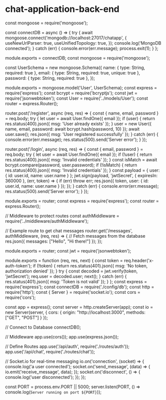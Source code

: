 # chat-application-back-end
const mongoose = require('mongoose');

const connectDB = async () => {
    try {
        await mongoose.connect('mongodb://localhost:27017/chatapp', {
            useNewUrlParser: true,
            useUnifiedTopology: true,
        });
        console.log('MongoDB connected');
    } catch (err) {
        console.error(err.message);
        process.exit(1);
    }
};

module.exports = connectDB;
const mongoose = require('mongoose');

const UserSchema = new mongoose.Schema({
    name: { type: String, required: true },
    email: { type: String, required: true, unique: true },
    password: { type: String, required: true },
});

module.exports = mongoose.model('User', UserSchema);
const express = require('express');
const bcrypt = require('bcryptjs');
const jwt = require('jsonwebtoken');
const User = require('../models/User');
const router = express.Router();

router.post('/register', async (req, res) => {
    const { name, email, password } = req.body;
    try {
        let user = await User.findOne({ email });
        if (user) {
            return res.status(400).json({ msg: 'User already exists' });
        }
        user = new User({ name, email, password: await bcrypt.hash(password, 10) });
        await user.save();
        res.json({ msg: 'User registered successfully' });
    } catch (err) {
        console.error(err.message);
        res.status(500).send('Server error');
    }
});

router.post('/login', async (req, res) => {
    const { email, password } = req.body;
    try {
        let user = await User.findOne({ email });
        if (!user) {
            return res.status(400).json({ msg: 'Invalid credentials' });
        }
        const isMatch = await bcrypt.compare(password, user.password);
        if (!isMatch) {
            return res.status(400).json({ msg: 'Invalid credentials' });
        }
        const payload = { user: { id: user.id, name: user.name } };
        jwt.sign(payload, 'jwtSecret', { expiresIn: 360000 }, (err, token) => {
            if (err) throw err;
            res.json({ token, user: { id: user.id, name: user.name } });
        });
    } catch (err) {
        console.error(err.message);
        res.status(500).send('Server error');
    }
});

module.exports = router;
const express = require('express');
const router = express.Router();

// Middleware to protect routes
const authMiddleware = require('../middleware/authMiddleware');

// Example route to get chat messages
router.get('/messages', authMiddleware, (req, res) => {
    // Fetch messages from the database
    res.json({ messages: ["Hello", "Hi there!"] });
});

module.exports = router;
const jwt = require('jsonwebtoken');

module.exports = function (req, res, next) {
    const token = req.header('x-auth-token');
    if (!token) {
        return res.status(401).json({ msg: 'No token, authorization denied' });
    }
    try {
        const decoded = jwt.verify(token, 'jwtSecret');
        req.user = decoded.user;
        next();
    } catch (err) {
        res.status(401).json({ msg: 'Token is not valid' });
    }
};
const express = require('express');
const connectDB = require('./config/db');
const http = require('http');
const { Server } = require('socket.io');
const cors = require('cors');

const app = express();
const server = http.createServer(app);
const io = new Server(server, {
    cors: {
        origin: "http://localhost:3000",
        methods: ["GET", "POST"]
    }
});

// Connect to Database
connectDB();

// Middleware
app.use(cors());
app.use(express.json());

// Define Routes
app.use('/api/auth', require('./routes/auth'));
app.use('/api/chat', require('./routes/chat'));

// Socket.io for real-time messaging
io.on('connection', (socket) => {
    console.log('a user connected');
    socket.on('send_message', (data) => {
        io.emit('receive_message', data);
    });
    socket.on('disconnect', () => {
        console.log('user disconnected');
    });
});

const PORT = process.env.PORT || 5000;
server.listen(PORT, () => console.log(`Server running on port ${PORT}`));
